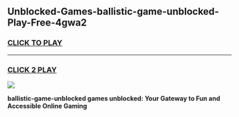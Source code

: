 
## Unblocked-Games-ballistic-game-unblocked-Play-Free-4gwa2
<h3>
<a href="https://premium76.site?title=ballistic-game-unblocked&ref=24M">CLICK TO PLAY</a></h3>
<hr>

<h3>
<a href="https://premium76.site?title=ballistic-game-unblocked&ref=24M">CLICK 2 PLAY</a>
  
</h3>

<a href="https://premium76.site?title=ballistic-game-unblocked&ref=24M"><img src="https://clearcache.store/games.png"></a>


**ballistic-game-unblocked games unblocked: Your Gateway to Fun and Accessible Online Gaming**
